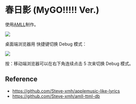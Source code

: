 # 春日影 (MyGO!!!!! Ver.)

使用[AMLL](https://github.com/Steve-xmh/applemusic-like-lyrics)制作。

![](https://i.postimg.cc/sD3yYF91/image.png)

桌面端浏览器用 <Shift-D> 快捷键切换 Debug 模式：

![](https://i.postimg.cc/63Vgq3Pc/image.png)

按：移动端浏览器可以在右下角连续点击 5 次来切换 Debug 模式。

## Reference

- <https://github.com/Steve-xmh/applemusic-like-lyrics>
- <https://github.com/Steve-xmh/amll-ttml-db>
